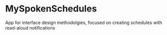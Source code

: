 # MySpokenSchedules
 App for interface design methodolgies, focused on creating schedules with read-aloud notifications
